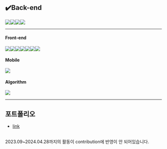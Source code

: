 ## ✔️Back-end
<img src="https://img.shields.io/badge/SpringBoot-6DB33F?style=for-the-badge&logo=Spring&logoColor=white"><img src="https://img.shields.io/badge/Amazon%20EC2-FF9900?style=for-the-badge&logo=Amazon%20EC2&logoColor=white"><img src="https://img.shields.io/badge/Amazon%20S3-569A31?style=for-the-badge&logo=Amazon%20S3&logoColor=white"><img src="https://img.shields.io/badge/Redis-DC382D?style=for-the-badge&logo=Redis&logoColor=white"> 

------------
#### Front-end
<img src="https://img.shields.io/badge/React-61DAFB?style=flat&logo=React&logoColor=black"><img src="https://img.shields.io/badge/CSS3-1572B6?style=flat&logo=css3&logoColor=white"/><img src="https://img.shields.io/badge/Next.js-000000?style=flat&logo=Next.js&logoColor=white"><img src="https://img.shields.io/badge/JavaScript-F7DF1E?style=flat&logo=javascript&logoColor=black"/><img src="https://img.shields.io/badge/Typescript-3178C6?style=flat&logo=Typescript&logoColor=white"><img src="https://img.shields.io/badge/styled components-DB7093?style=flat&logo=styled-components&logoColor=white"/><img src="https://img.shields.io/badge/HTML5-E34F26?style=flat&logo=html5&logoColor=white"/>

#### Mobile
<img src="https://img.shields.io/badge/Flutter-02569B?style=flat&logo=Flutter&logoColor=white">

#### Algorithm
<img src="https://img.shields.io/badge/C++-00599C?style=flat&logo=C%2B%2B&logoColor=white"/>

------------

## 포트폴리오
* [link](https://sweltering-mist-f98.notion.site/79d9210f57304bbb9eff5a6eeadea69b?pvs=4)


<br>
2023.09~2024.04.28까지의 활동이 contribution에 반영이 안 되어있습니다.
